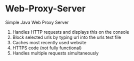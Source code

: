 # Web-Proxy-Server
Simple Java Web Proxy Server
 1. Handles HTTP requests and displays this on the console
 2. Block selected urls by typing url into the urls text file
 3. Caches most recently used website
 4. HTTPS code (not fully functional)
 5. Handles multiple requests simultaneously
